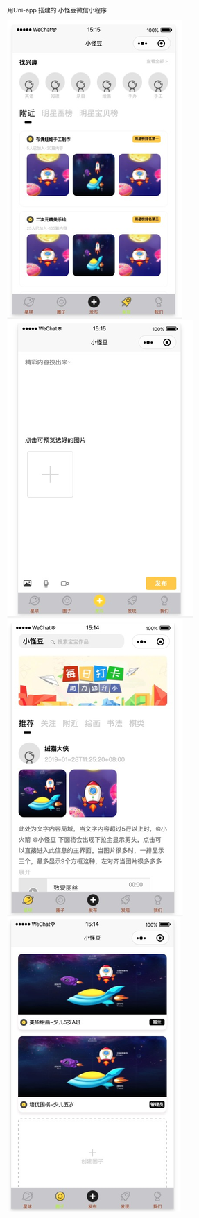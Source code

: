用Uni-app 搭建的 小怪豆微信小程序

![发现界面](https://raw.githubusercontent.com/IT-Highmore/Uni-app-Demo/master/images/find.jpg)
![发布界面](https://raw.githubusercontent.com/IT-Highmore/Uni-app-Demo/master/images/release.jpg)
![星球界面](https://raw.githubusercontent.com/IT-Highmore/Uni-app-Demo/master/images/planet.jpg)
![圈子界面](https://raw.githubusercontent.com/IT-Highmore/Uni-app-Demo/master/images/quanzi.jpg)



